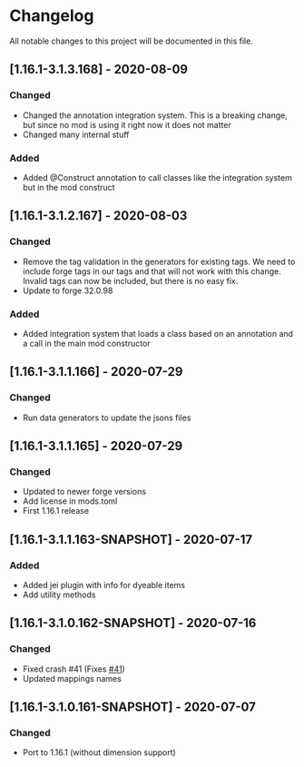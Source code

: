# Changelog
All notable changes to this project will be documented in this file.

## [1.16.1-3.1.3.168] - 2020-08-09
### Changed
 - Changed the annotation integration system. This is a breaking change, but since no mod is using it right now it does not matter
 - Changed many internal stuff
 
### Added
 - Added @Construct annotation to call classes like the integration system but in the mod construct

## [1.16.1-3.1.2.167] - 2020-08-03
### Changed
 - Remove the tag validation in the generators for existing tags. We need to include forge tags in our tags and that will not work with this change. Invalid tags can now be included, but there is no easy fix.
 - Update to forge 32.0.98

### Added
 - Added integration system that loads a class based on an annotation and a call in the main mod constructor

## [1.16.1-3.1.1.166] - 2020-07-29
### Changed
 - Run data generators to update the jsons files

## [1.16.1-3.1.1.165] - 2020-07-29
### Changed
 - Updated to newer forge versions
 - Add license in mods.toml
 - First 1.16.1 release

## [1.16.1-3.1.1.163-SNAPSHOT] - 2020-07-17
### Added
 - Added jei plugin with info for dyeable items
 - Add utility methods

## [1.16.1-3.1.0.162-SNAPSHOT] - 2020-07-16
### Changed
 - Fixed crash #41 (Fixes [#41](https://github.com/MC-U-Team/U-Team-Core/issues/41))
 - Updated mappings names

## [1.16.1-3.1.0.161-SNAPSHOT] - 2020-07-07
### Changed
 - Port to 1.16.1 (without dimension support)

